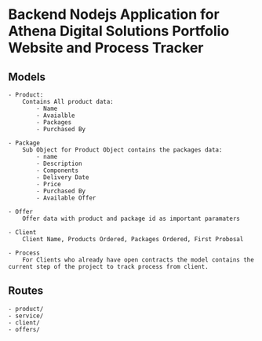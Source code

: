 # Backend Nodejs Application for Athena Digital Solutions Portfolio Website and Process Tracker

## Models

    - Product:
        Contains All product data: 
            - Name
            - Avaialble
            - Packages
            - Purchased By
  
    - Package
        Sub Object for Product Object contains the packages data:
            - name
            - Description
            - Components
            - Delivery Date
            - Price
            - Purchased By
            - Available Offer

    - Offer
        Offer data with product and package id as important paramaters

    - Client
        Client Name, Products Ordered, Packages Ordered, First Probosal

    - Process
        For Clients who already have open contracts the model contains the current step of the project to track process from client.


## Routes
    - product/
    - service/
    - client/
    - offers/